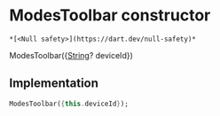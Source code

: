 


# ModesToolbar constructor




    *[<Null safety>](https://dart.dev/null-safety)*



ModesToolbar({[String](https://api.flutter.dev/flutter/dart-core/String-class.html)? deviceId})





## Implementation

```dart
ModesToolbar({this.deviceId});
```







